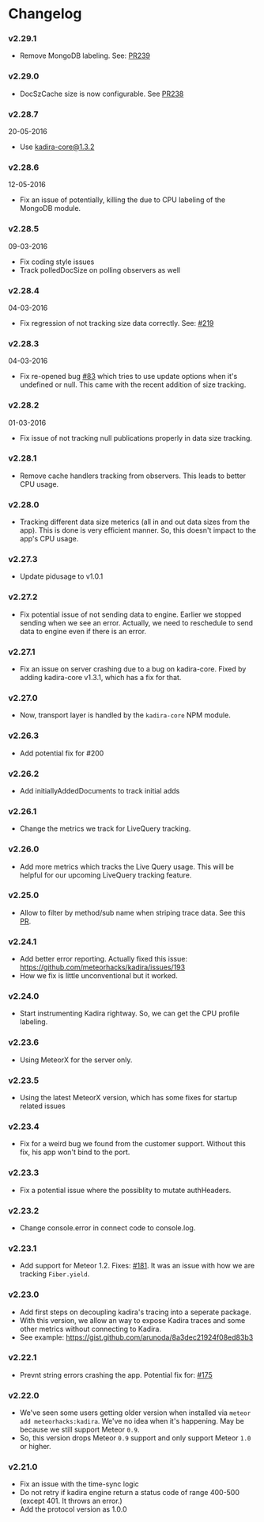 # Changelog

### v2.29.1

* Remove MongoDB labeling. See: [PR239](https://github.com/meteorhacks/kadira/pull/239)

### v2.29.0

* DocSzCache size is now configurable. See [PR238](https://github.com/meteorhacks/kadira/pull/238)

### v2.28.7
20-05-2016

* Use kadira-core@1.3.2

### v2.28.6
12-05-2016

* Fix an issue of potentially, killing the due to CPU labeling of the MongoDB module.

### v2.28.5
09-03-2016

* Fix coding style issues
* Track polledDocSize on polling observers as well

### v2.28.4
04-03-2016

* Fix regression of not tracking size data correctly. See: [#219](https://github.com/meteorhacks/kadira/pull/219)

### v2.28.3
04-03-2016

* Fix re-opened bug [#83](https://github.com/meteorhacks/kadira/issues/83) which tries to use update options when it's undefined or null. This came with the recent addition of size tracking.

### v2.28.2
01-03-2016

* Fix issue of not tracking null publications properly in data size tracking.

### v2.28.1

* Remove cache handlers tracking from observers. This leads to better CPU usage.

### v2.28.0

* Tracking different data size meterics (all in and out data sizes from the app). This is done is very efficient manner. So, this doesn't impact to the app's CPU usage.

### v2.27.3

* Update pidusage to v1.0.1

### v2.27.2

* Fix potential issue of not sending data to engine. Earlier we stopped sending when we see an error. Actually, we need to reschedule to send data to engine even if there is an error.

### v2.27.1

* Fix an issue on server crashing due to a bug on kadira-core. Fixed by adding kadira-core v1.3.1, which has a fix for that.

### v2.27.0

* Now, transport layer is handled by the `kadira-core` NPM module.

### v2.26.3
* Add potential fix for #200

### v2.26.2
* Add initiallyAddedDocuments to track initial adds

### v2.26.1
* Change the metrics we track for LiveQuery tracking.

### v2.26.0
* Add more metrics which tracks the Live Query usage. This will be helpful for our upcoming LiveQuery tracking feature.

### v2.25.0
* Allow to filter by method/sub name when striping trace data. See this [PR](https://github.com/meteorhacks/kadira/pull/195).

### v2.24.1
* Add better error reporting. Actually fixed this issue: https://github.com/meteorhacks/kadira/issues/193
* How we fix is little unconventional but it worked.

### v2.24.0
* Start instrumenting Kadira rightway. So, we can get the CPU profile labeling.

### v2.23.6

* Using MeteorX for the server only.

### v2.23.5

* Using the latest MeteorX version, which has some fixes for startup related issues

### v2.23.4
* Fix for a weird bug we found from the customer support. Without this fix, his app won't bind to the port.

### v2.23.3
* Fix a potential issue where the possiblity to mutate authHeaders.

### v2.23.2
* Change console.error in connect code to console.log.

### v2.23.1

* Add support for Meteor 1.2. Fixes: [#181](https://github.com/meteorhacks/kadira/issues/181). It was an issue with how we are tracking `Fiber.yield`.

### v2.23.0
* Add first steps on decoupling kadira's tracing into a seperate package.
* With this version, we allow an way to expose Kadira traces and some other metrics without connecting to Kadira.
* See example: https://gist.github.com/arunoda/8a3dec21924f08ed83b3

### v2.22.1
* Prevnt string errors crashing the app. Potential fix for: [#175](https://github.com/meteorhacks/kadira/issues/175)

### v2.22.0
* We've seen some users getting older version when installed via `meteor add meteorhacks:kadira`. We've no idea when it's happening. May be because we still support Meteor `0.9`.
* So, this version drops Meteor `0.9` support and only support Meteor `1.0` or higher.

### v2.21.0

* Fix an issue with the time-sync logic
* Do not retry if kadira engine return a status code of range 400-500 (except 401. It throws an error.)
* Add the protocol version as 1.0.0
